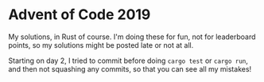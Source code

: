 # Advent of Code 2019

My solutions, in Rust of course. I'm doing these for fun, not for leaderboard points, so my
solutions might be posted late or not at all.

Starting on day 2, I tried to commit before doing `cargo test` or `cargo run`, and then not
squashing any commits, so that you can see all my mistakes!
